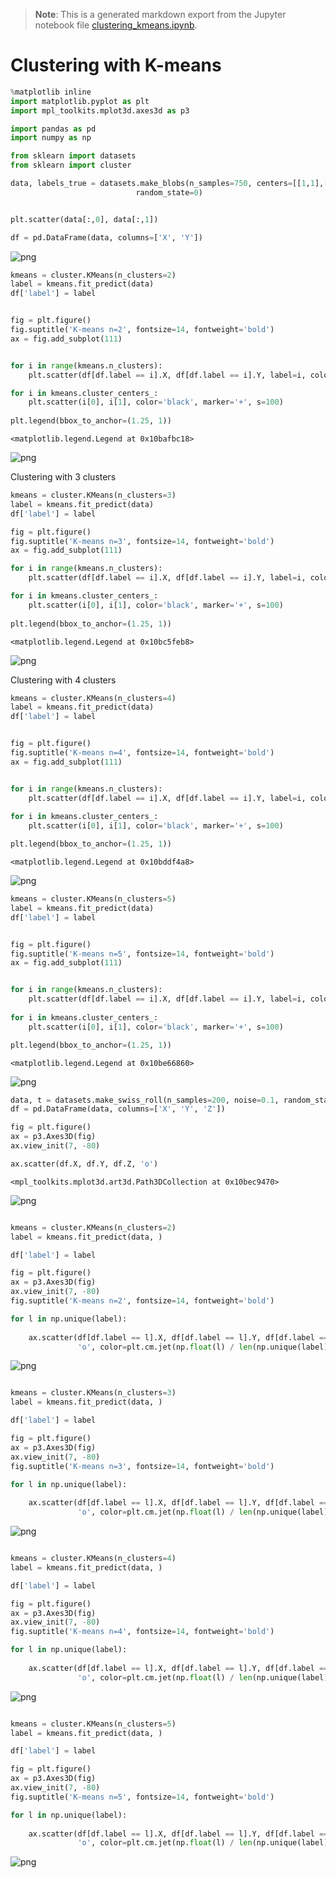 >**Note**: This is a generated markdown export from the Jupyter notebook file [clustering_kmeans.ipynb](clustering_kmeans.ipynb).

# Clustering with K-means 


```python
%matplotlib inline
import matplotlib.pyplot as plt
import mpl_toolkits.mplot3d.axes3d as p3

import pandas as pd
import numpy as np

from sklearn import datasets
from sklearn import cluster
```


```python
data, labels_true = datasets.make_blobs(n_samples=750, centers=[[1,1],[0,5],[2,8]], cluster_std=0.7,
                            random_state=0)


plt.scatter(data[:,0], data[:,1])

df = pd.DataFrame(data, columns=['X', 'Y'])
```


    
![png](clustering_kmeans_files/clustering_kmeans_2_0.png)
    



```python
kmeans = cluster.KMeans(n_clusters=2)
label = kmeans.fit_predict(data)
df['label'] = label


fig = plt.figure()
fig.suptitle('K-means n=2', fontsize=14, fontweight='bold')
ax = fig.add_subplot(111)


for i in range(kmeans.n_clusters):
    plt.scatter(df[df.label == i].X, df[df.label == i].Y, label=i, color=plt.cm.jet(np.float(i) / len(np.unique(label))))

for i in kmeans.cluster_centers_:
    plt.scatter(i[0], i[1], color='black', marker='+', s=100)
    
plt.legend(bbox_to_anchor=(1.25, 1))
```




    <matplotlib.legend.Legend at 0x10bafbc18>




    
![png](clustering_kmeans_files/clustering_kmeans_3_1.png)
    


Clustering with 3 clusters


```python
kmeans = cluster.KMeans(n_clusters=3)
label = kmeans.fit_predict(data)
df['label'] = label

fig = plt.figure()
fig.suptitle('K-means n=3', fontsize=14, fontweight='bold')
ax = fig.add_subplot(111)

for i in range(kmeans.n_clusters):
    plt.scatter(df[df.label == i].X, df[df.label == i].Y, label=i, color=plt.cm.jet(np.float(i) / len(np.unique(label))))

for i in kmeans.cluster_centers_:
    plt.scatter(i[0], i[1], color='black', marker='+', s=100)
    
plt.legend(bbox_to_anchor=(1.25, 1))
```




    <matplotlib.legend.Legend at 0x10bc5feb8>




    
![png](clustering_kmeans_files/clustering_kmeans_5_1.png)
    


Clustering with 4 clusters


```python
kmeans = cluster.KMeans(n_clusters=4)
label = kmeans.fit_predict(data)
df['label'] = label


fig = plt.figure()
fig.suptitle('K-means n=4', fontsize=14, fontweight='bold')
ax = fig.add_subplot(111)


for i in range(kmeans.n_clusters):
    plt.scatter(df[df.label == i].X, df[df.label == i].Y, label=i, color=plt.cm.jet(np.float(i) / len(np.unique(label))))
    
for i in kmeans.cluster_centers_:
    plt.scatter(i[0], i[1], color='black', marker='+', s=100)

plt.legend(bbox_to_anchor=(1.25, 1))
```




    <matplotlib.legend.Legend at 0x10bddf4a8>




    
![png](clustering_kmeans_files/clustering_kmeans_7_1.png)
    



```python
kmeans = cluster.KMeans(n_clusters=5)
label = kmeans.fit_predict(data)
df['label'] = label


fig = plt.figure()
fig.suptitle('K-means n=5', fontsize=14, fontweight='bold')
ax = fig.add_subplot(111)


for i in range(kmeans.n_clusters):
    plt.scatter(df[df.label == i].X, df[df.label == i].Y, label=i, color=plt.cm.jet(np.float(i) / len(np.unique(label))))
    
for i in kmeans.cluster_centers_:
    plt.scatter(i[0], i[1], color='black', marker='+', s=100)

plt.legend(bbox_to_anchor=(1.25, 1))
```




    <matplotlib.legend.Legend at 0x10be66860>




    
![png](clustering_kmeans_files/clustering_kmeans_8_1.png)
    



```python
data, t = datasets.make_swiss_roll(n_samples=200, noise=0.1, random_state=0)
df = pd.DataFrame(data, columns=['X', 'Y', 'Z'])

fig = plt.figure()
ax = p3.Axes3D(fig)
ax.view_init(7, -80)

ax.scatter(df.X, df.Y, df.Z, 'o')
```




    <mpl_toolkits.mplot3d.art3d.Path3DCollection at 0x10bec9470>




    
![png](clustering_kmeans_files/clustering_kmeans_9_1.png)
    



```python

kmeans = cluster.KMeans(n_clusters=2)
label = kmeans.fit_predict(data, )

df['label'] = label

fig = plt.figure()
ax = p3.Axes3D(fig)
ax.view_init(7, -80)
fig.suptitle('K-means n=2', fontsize=14, fontweight='bold')

for l in np.unique(label):
    
    ax.scatter(df[df.label == l].X, df[df.label == l].Y, df[df.label == l].Z, 
               'o', color=plt.cm.jet(np.float(l) / len(np.unique(label))))

```


    
![png](clustering_kmeans_files/clustering_kmeans_10_0.png)
    



```python

kmeans = cluster.KMeans(n_clusters=3)
label = kmeans.fit_predict(data, )

df['label'] = label

fig = plt.figure()
ax = p3.Axes3D(fig)
ax.view_init(7, -80)
fig.suptitle('K-means n=3', fontsize=14, fontweight='bold')

for l in np.unique(label):
    
    ax.scatter(df[df.label == l].X, df[df.label == l].Y, df[df.label == l].Z, 
               'o', color=plt.cm.jet(np.float(l) / len(np.unique(label))))

```


    
![png](clustering_kmeans_files/clustering_kmeans_11_0.png)
    



```python

kmeans = cluster.KMeans(n_clusters=4)
label = kmeans.fit_predict(data, )

df['label'] = label

fig = plt.figure()
ax = p3.Axes3D(fig)
ax.view_init(7, -80)
fig.suptitle('K-means n=4', fontsize=14, fontweight='bold')

for l in np.unique(label):
    
    ax.scatter(df[df.label == l].X, df[df.label == l].Y, df[df.label == l].Z, 
               'o', color=plt.cm.jet(np.float(l) / len(np.unique(label))))

```


    
![png](clustering_kmeans_files/clustering_kmeans_12_0.png)
    



```python

kmeans = cluster.KMeans(n_clusters=5)
label = kmeans.fit_predict(data, )

df['label'] = label

fig = plt.figure()
ax = p3.Axes3D(fig)
ax.view_init(7, -80)
fig.suptitle('K-means n=5', fontsize=14, fontweight='bold')

for l in np.unique(label):
    
    ax.scatter(df[df.label == l].X, df[df.label == l].Y, df[df.label == l].Z, 
               'o', color=plt.cm.jet(np.float(l) / len(np.unique(label))))

```


    
![png](clustering_kmeans_files/clustering_kmeans_13_0.png)
    
